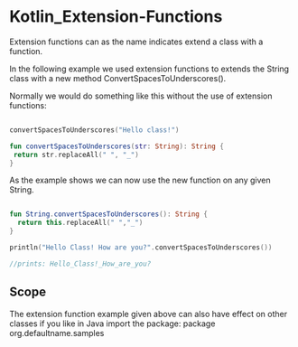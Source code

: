 # Kotlin_Extension-Functions

Extension functions can as the name indicates extend a class with a function.

In the following example we used extension functions to extends the String class with a new method ConvertSpacesToUnderscores().

Normally we would do something like this without the use of extension functions:

```kotlin

convertSpacesToUnderscores("Hello class!")

fun convertSpacesToUnderscores(str: String): String {
 return str.replaceAll(" ", "_")
}
```
As the example shows we can now use the new function on any given String.

```kotlin

fun String.convertSpacesToUnderscores(): String {
  return this.replaceAll(" ","_")  
}

println("Hello Class! How are you?".convertSpacesToUnderscores())

//prints: Hello_Class!_How_are_you?
```

## Scope

The extension function example given above can also have effect on other classes if you like in Java import the package: package org.defaultname.samples
